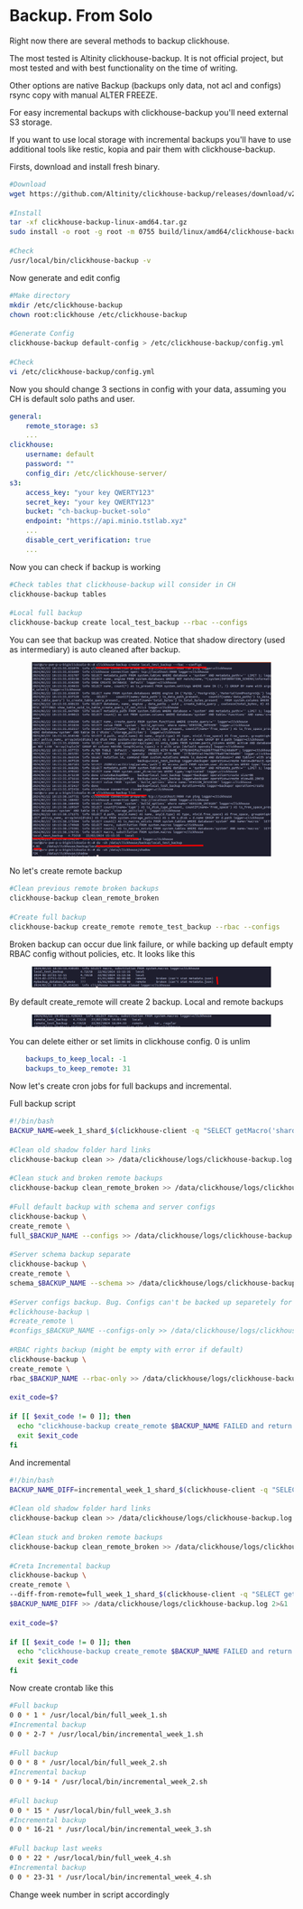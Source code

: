 # Backup. From Solo

Right now there are several methods to backup clickhouse.

The most tested is Altinity clickhouse-backup. It is not official project, but most tested and with best functionality on the time of writing.

Other options are native Backup (backups only data, not acl and configs) rsync copy with manual ALTER FREEZE.

For easy incremental backups with clickhouse-backup you'll need external S3 storage.&#x20;

If you want to use local storage with incremental backups you'll have to use additional tools like restic, kopia and pair them with clickhouse-backup.&#x20;

Firsts, download and install fresh binary.

```bash
#Download
wget https://github.com/Altinity/clickhouse-backup/releases/download/v2.4.32/clickhouse-backup-linux-amd64.tar.gz

#Install
tar -xf clickhouse-backup-linux-amd64.tar.gz
sudo install -o root -g root -m 0755 build/linux/amd64/clickhouse-backup /usr/local/bin

#Check
/usr/local/bin/clickhouse-backup -v
```

Now generate and edit config

```bash
#Make directory
mkdir /etc/clickhouse-backup
chown root:clickhouse /etc/clickhouse-backup

#Generate Config
clickhouse-backup default-config > /etc/clickhouse-backup/config.yml

#Check
vi /etc/clickhouse-backup/config.yml
```

Now you should change 3 sections in config with your data, assuming you CH is default solo paths and user.&#x20;

```yaml
general:
    remote_storage: s3
    ...
clickhouse:
    username: default
    password: ""
    config_dir: /etc/clickhouse-server/
s3:
    access_key: "your key QWERTY123"
    secret_key: "your key QWERTY123"
    bucket: "ch-backup-bucket-solo"
    endpoint: "https://api.minio.tstlab.xyz"
    ...
    disable_cert_verification: true
    ...
```

Now you can check if backup is working

```bash
#Check tables that clickhouse-backup will consider in CH
clickhouse-backup tables

#Local full backup
clickhouse-backup create local_test_backup --rbac --configs
```

You can see that backup was created. Notice that shadow directory (used as intermediary) is auto cleaned after backup.

<figure><img src="../../.gitbook/assets/image.png" alt=""><figcaption></figcaption></figure>

No let's create remote backup

```bash
#Clean previous remote broken backups
clickhouse-backup clean_remote_broken

#Create full backup
clickhouse-backup create_remote remote_test_backup --rbac --configs
```

Broken backup can occur due link failure, or while backing up default empty RBAC config without policies, etc. It looks like this

<figure><img src="../../.gitbook/assets/image (2).png" alt=""><figcaption></figcaption></figure>

By default create\_remote will create 2 backup. Local and remote backups

<figure><img src="../../.gitbook/assets/image (3).png" alt=""><figcaption></figcaption></figure>

You can delete either or set limits in clickhouse config. 0 is unlim

```yaml
    backups_to_keep_local: -1
    backups_to_keep_remote: 31
```

Now let's create cron jobs for full backups and incremental.&#x20;

Full backup script

```bash
#!/bin/bash
BACKUP_NAME=week_1_shard_$(clickhouse-client -q "SELECT getMacro('shard')")

#Clean old shadow folder hard links
clickhouse-backup clean >> /data/clickhouse/logs/clickhouse-backup.log 2>&1

#Clean stuck and broken remote backups
clickhouse-backup clean_remote_broken >> /data/clickhouse/logs/clickhouse-backup.log 2>&1

#Full default backup with schema and server configs
clickhouse-backup \
create_remote \
full_$BACKUP_NAME --configs >> /data/clickhouse/logs/clickhouse-backup.log 2>&1

#Server schema backup separate
clickhouse-backup \
create_remote \
schema_$BACKUP_NAME --schema >> /data/clickhouse/logs/clickhouse-backup.log 2>&1

#Server configs backup. Bug. Configs can't be backed up separetely for now.
#clickhouse-backup \
#create_remote \
#configs_$BACKUP_NAME --configs-only >> /data/clickhouse/logs/clickhouse-backup.log 2>&1

#RBAC rights backup (might be empty with error if default)
clickhouse-backup \
create_remote \
rbac_$BACKUP_NAME --rbac-only >> /data/clickhouse/logs/clickhouse-backup.log 2>&1

exit_code=$?

if [[ $exit_code != 0 ]]; then
  echo "clickhouse-backup create_remote $BACKUP_NAME FAILED and return $exit_code exit code"
  exit $exit_code
fi
```

And incremental

```bash
#!/bin/bash
BACKUP_NAME_DIFF=incremental_week_1_shard_$(clickhouse-client -q "SELECT getMacro('shard')")_$(date -u +%Y-%m-%dT%H-%M-%S)

#Clean old shadow folder hard links
clickhouse-backup clean >> /data/clickhouse/logs/clickhouse-backup.log 2>&1

#Clean stuck and broken remote backups
clickhouse-backup clean_remote_broken >> /data/clickhouse/logs/clickhouse-backup.log 2>&1

#Creta Incremental backup
clickhouse-backup \
create_remote \
--diff-from-remote=full_week_1_shard_$(clickhouse-client -q "SELECT getMacro('shard')") \
$BACKUP_NAME_DIFF >> /data/clickhouse/logs/clickhouse-backup.log 2>&1

exit_code=$?

if [[ $exit_code != 0 ]]; then
  echo "clickhouse-backup create_remote $BACKUP_NAME FAILED and return $exit_code exit code"
  exit $exit_code
fi

```

Now create crontab like this&#x20;

```bash
#Full backup
0 0 * 1 * /usr/local/bin/full_week_1.sh
#Incremental backup
0 0 * 2-7 * /usr/local/bin/incremental_week_1.sh

#Full backup
0 0 * 8 * /usr/local/bin/full_week_2.sh
#Incremental backup
0 0 * 9-14 * /usr/local/bin/incremental_week_2.sh

#Full backup
0 0 * 15 * /usr/local/bin/full_week_3.sh
#Incremental backup
0 0 * 16-21 * /usr/local/bin/incremental_week_3.sh

#Full backup last weeks
0 0 * 22 * /usr/local/bin/full_week_4.sh
#Incremental backup
0 0 * 23-31 * /usr/local/bin/incremental_week_4.sh
```

Change week number in script accordingly
